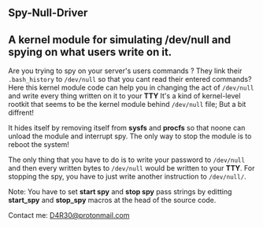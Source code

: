 ## Spy-Null-Driver
## A kernel module for simulating /dev/null and spying on what users write on it.

Are you trying to spy on your server's users commands ? They link their ```.bash_history``` to ```/dev/null``` so that you cant read their entered commands? Here this kernel module code can help you in changing the act of ```/dev/null``` and write every thing written on it to your **TTY**
It's a kind of kernel-level rootkit that seems to be the kernel module behind ```/dev/null``` file; But a bit diffrent!

It hides itself by removing itself from **sysfs** and **procfs** so that noone can unload the module and interrupt spy. The only way to stop the module is to reboot the system!

The only thing that you have to do is to write your password to ```/dev/null``` and then every written bytes to ```/dev/null``` would be written to your **TTY**. For stopping the spy, you have to just write another instruction to ```/dev/null/```.

Note: You have to set **start spy** and **stop spy** pass strings by editting **start_spy** and **stop_spy** macros at the head of the source code.

Contact me: D4R30@protonmail.com
